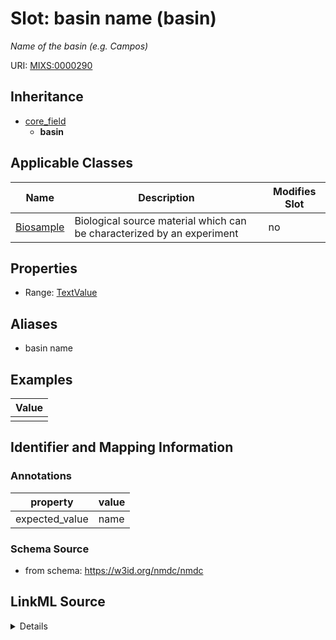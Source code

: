 # Slot: basin name (basin)


_Name of the basin (e.g. Campos)_



URI: [MIXS:0000290](https://w3id.org/mixs/0000290)




## Inheritance

* [core_field](core_field.md)
    * **basin**





## Applicable Classes

| Name | Description | Modifies Slot |
| --- | --- | --- |
[Biosample](Biosample.md) | Biological source material which can be characterized by an experiment |  no  |







## Properties

* Range: [TextValue](TextValue.md)



## Aliases


* basin name




## Examples

| Value |
| --- |
|  |

## Identifier and Mapping Information





### Annotations

| property | value |
| --- | --- |
| expected_value | name || occurrence | 1 |



### Schema Source


* from schema: https://w3id.org/nmdc/nmdc




## LinkML Source

<details>
```yaml
name: basin
annotations:
  expected_value:
    tag: expected_value
    value: name
  occurrence:
    tag: occurrence
    value: '1'
description: Name of the basin (e.g. Campos)
title: basin name
examples:
- value: ''
from_schema: https://w3id.org/nmdc/nmdc
aliases:
- basin name
rank: 1000
is_a: core field
string_serialization: '{text}'
slot_uri: MIXS:0000290
multivalued: false
alias: basin
domain_of:
- Biosample
range: TextValue

```
</details>